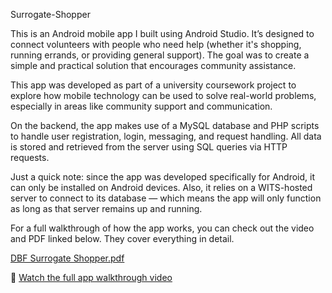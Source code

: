 Surrogate-Shopper

This is an Android mobile app I built using Android Studio. It’s designed to connect volunteers with people who need help (whether it's shopping, running errands, or providing general support). The goal was to create a simple and practical solution that encourages community assistance.

This app was developed as part of a university coursework project to explore how mobile technology can be used to solve real-world problems, especially in areas like community support and communication.

On the backend, the app makes use of a MySQL database and PHP scripts to handle user registration, login, messaging, and request handling. All data is stored and retrieved from the server using SQL queries via HTTP requests.

Just a quick note: since the app was developed specifically for Android, it can only be installed on Android devices. Also, it relies on a WITS-hosted server to connect to its database — which means the app will only function as long as that server remains up and running.

For a full walkthrough of how the app works, you can check out the video and PDF linked below. They cover everything in detail.  

[DBF Surrogate Shopper.pdf](https://github.com/user-attachments/files/20638839/DBF.Surrogate.Shopper.pdf)  

🎥 [Watch the full app walkthrough video](https://youtu.be/1raT65YqhSo)

